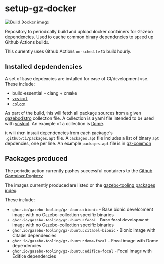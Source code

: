# setup-gz-docker

[![Build Docker image](https://github.com/gazebo-tooling/setup-gz-docker/workflows/Build%20Docker%20image/badge.svg)](https://github.com/gazebo-tooling/setup-gz-docker/actions?query=workflow%3A%22Build+Docker+image%22)

Repository to periodically build and upload docker containers for Gazebo dependencies.
Used to cache common binary dependencies to speed up Github Actions builds.

This currently uses Github Actions `on-schedule` to build hourly.


## Installed depdendencies

A set of base depdencies are installed for ease of CI/development use.
These include:
* build-essential + clang + cmake
* [`vcstool`](https://github.com/dirk-thomas/vcstool)
* [`colcon`](https://colcon.readthedocs.io/en/released/) 

As part of the build, this will fetch all package sources from a given [gazebodistro](https://github.com/gazebo-tooling/gazebodistro) collection file.
A collection is a yaml file intended to be used with [vcstool](https://github.com/dirk-thomas/vcstool).
An example of a collection is [Dome](https://github.com/gazebo-tooling/gazebodistro/blob/master/collection-dome.yaml).

It will then install dependencies from each package's `.github/ci/packages.apt` file.
A `packages.apt` file includes a list of binary `apt` depdencies, one per line.
An example `packages.apt` file is in [gz-common](https://github.com/gazebosim/gz-common/blob/ign-common3/.github/ci/packages.apt)


## Packages produced

The periodic action currently pushes successful containers to the [Github Container Registry](https://docs.github.com/en/free-pro-team@latest/packages/guides/about-github-container-registry)

The images currently produced are listed on the [gazebo-tooling packages index](https://github.com/orgs/gazebo-tooling/packages/container/package/gz-ubuntu).

These include:

* `ghcr.io/gazebo-tooling/gz-ubuntu:bionic` - Base bionic development image with no Gazebo-collection specific binaries
* `ghcr.io/gazebo-tooling/gz-ubuntu:focal` - Base focal development image with no Gazebo-collection specific binaries
* `ghcr.io/gazebo-tooling/gz-ubuntu:citadel-bionic` - Bionic image with Citadel dependencies 
* `ghcr.io/gazebo-tooling/gz-ubuntu:dome-focal` - Focal image with Dome dependencies 
* `ghcr.io/gazebo-tooling/gz-ubuntu:edifice-focal` - Focal image with Edifice dependencies 

